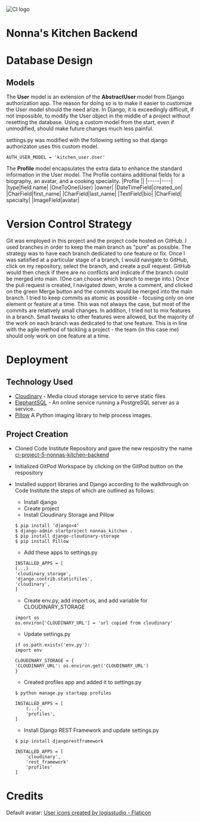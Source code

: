 ![CI logo](https://codeinstitute.s3.amazonaws.com/fullstack/ci_logo_small.png)

# Nonna's Kitchen Backend

# Database Design
## Models
The **User** model is an extension of the **AbstractUser** model from Django authorization app. The reason for doing so is to make it easier to customize the User model should the need arize. In Django, it is exceedingly difficult, if not impossible, to modify the User object in the middle of a project without resetting the database. Using a custom model from the start, even if unmodified, should make future changes much less painful. 

settings.py was modified with the following setting so that django authorizaton uses this custom model.
```
AUTH_USER_MODEL = 'kitchen_user.User'
```


The **Profile** model encapsulates the extra data to enhance the standard information in the User model. The Profile contains additional fields for a biography, an avatar, and a cooking speciality.
|Profile ||
|-----|----|
|type|field name|
|OneToOne(User) |owner|
|DateTimeField|created_on|
|CharField|first_name|
|CharField|last_name|
|TextField|bio|
|CharField| specialty|
|ImageField|avatar|


# Version Control Strategy
Git was employed in this project and the project code hosted on GitHub. I used branches in order to keep the main branch as "pure" as possible. The strategy was to have each branch dedicated to one feature or fix. Once I was satisfied at a particular stage of a branch, I would navigate to GitHub, click on my repository, select the branch, and create a pull request. GitHub would then check if there are no conflicts and indicate if the branch could be merged into main. (One can choose which branch to merge into.) Once the pull request is created, I navigated down, wrote a comment, and clicked on the green Merge button and the commits would be merged into the main branch. I tried to keep commits as atomic as possible - focusing only on one element or feature at a time. This was not always the case, but most of the commits are relatively small changes. In addition, I tried not to mix features in a branch. Small tweaks to other features were allowed, but the majority of the work on each branch was dedicated to that one feature. This is in line with the agile method of tackling a project - the team (in this case me) should only work on one feature at a time. 


# Deployment
## Technology Used
+ [Cloudinary](https://cloudinary.com/) - Media cloud storage service to serve static files
+ [ElephantSQL](https://www.elephantsql.com/) - An online service running a PostgreSQL server as a service.
+ [Pillow](https://pillow.readthedocs.io/en/stable/) A Python imaging library to help process images.

## Project Creation
+ Cloned Code Institute Repository and gave the new respositry the name [ci-project-5-nonnas-kitchen-backend](https://github.com/tony-albanese/ci-project-5-nonnas-kitchen-backend)
+ Initialized GitPod Workspace by clicking on the GitPod button on the respository
+ Installed support libraries and Django according to the walkthrough on Code Institute the steps of which are outlined as follows:

    + Install django
    + Create project
    + Install Cloudinary Storage and Pillow
    ```
    $ pip install ‘django<4’
    $ django-admin startproject nonnas_kitchen .
    $ pip install django-cloudinary-storage
    $ pip install Pillow
    ```
    
    + Add these apps to settings.py
    ```
    INSTALLED_APPS = [
    (...)
    'cloudinary_storage',
    'django.contrib.staticfiles',
    'cloudinary',
    ]
    ```

    + Create env.py, add import os, and add variable for CLOUDINARY_STORAGE
    ```
    import os
    os.environ['CLOUDINARY_URL'] = 'url copied from cloudinary'
    ```
    + Update settings.py
    ```
    if os.path.exists('env.py'):
    import env

    CLOUDINARY_STORAGE = {
    'CLOUDINARY_URL': os.environ.get('CLOUDINARY_URL')
    }
    ```
    + Created profiles app and added it to settings.py
    ```
    $ python manage.py startapp profiles

    INSTALLED_APPS = [
        (...),
        'profiles',
    ]
    ```
    + Install Django REST Framework and update settings.py
    ```
    $ pip install djangorestframework

    INSTALLED_APPS = [
        'cloudinary',
        'rest_framework'
        'profiles'
    ]
    ```

# Credits
Default avatar: <a href="https://www.flaticon.com/free-icons/user" title="user icons">User icons created by logisstudio - Flaticon</a>